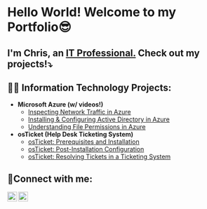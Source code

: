 <h1>Hello World! Welcome to my Portfolio😎</h1> 

<h2> I'm Chris, an <a href="www.linkedin.com/in/christopherjrios">IT Professional.</a> Check out my projects!⤵️ </h2>

<h2>👨‍💻 Information Technology Projects:</h2>

- <b>Microsoft Azure (w/ videos!)</b>
  - [Inspecting Network Traffic in Azure](https://github.com/christopherjrios/azure-network-protocols)
  - [Installing & Configuring Active Directory in Azure](https://github.com/christopherjrios/install-ad)
  - [Understanding File Permissions in Azure](https://github.com/christopherjrios/file-permissions)
- <b>osTicket (Help Desk Ticketing System)</b>
  - [osTicket: Prerequisites and Installation](https://github.com/christopherjrios/osticket-prereqs)
  - [osTicket: Post-Installation Configuration](https://github.com/christopherjrios/post-install-config)
  - [osTicket: Resolving Tickets in a Ticketing System](https://github.com/christopherjrios/ticket-lifecycle)
<h2>🤳Connect with me:</h2>

[<img align="left" alt="Josh | Twitter" width="22px" src="https://cdn.jsdelivr.net/npm/simple-icons@v3/icons/twitter.svg" />][twitter]
[<img align="left" alt="Josh | LinkedIn" width="22px" src="https://cdn.jsdelivr.net/npm/simple-icons@v3/icons/linkedin.svg" />][linkedin]

[twitter]: https://twitter.com/MrChrisRios 
[linkedin]: www.linkedin.com/in/christopherjrios
